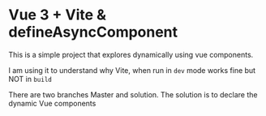 # Vue 3 + Vite & defineAsyncComponent

This is a simple project that explores dynamically using vue components. 

I am using it to understand why Vite, when run in `dev` mode works fine but NOT in `build`

There are two branches Master and solution. The solution is to declare the dynamic Vue components
